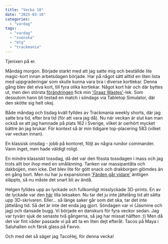 ```yaml
---
title: "Vecka 10"
date: "2025-03-10"
categories: 
  - "vardag"
tags: 
  - "vardag"
  - "svenska"
  - "mtg"
  - "trackmania"
---
```


Tjenixen på er.

Måndag morgon. Började starkt med att jag satte mig och beställde lite magic-kort innan arbetsdagen började. 
Har på något sätt alltid en liten lista med uppgraderingar som skulle kunna vara bra i diverse kortlekar.
Denna gång blev det elva kort, till fyra olika kortlekar. 
Något kort här och där byttes ut, men den största 
[förändringen](https://deckstats.net/decks/compare/2997919-33/2997919-34/en) fick min 
['Graaz Wastes'](https://deckstats.net/decks/173463/2997919-graaz-wastes)-lek.
Som dessutom hann bli testad en match i söndags via Tabletop Simulator, där den skötte sig helt okej.

Både måndag och tisdag kväll fylldes av Trackmania weekly shorts, där jag satte bra tid, efter bra tid (för att vara jag då).
Nu när veckan är slut kan man också se att jag hamnade på plats 162 i Sverige, vilket är oerhört mycket bättre än jag brukar.
För kontext så är min tidigare top-placering 583 (vilket var veckan innan).

En klassisk onsdag - jobb på kontoret, följt av några rundor commander. Vann inget, men hade väldigt roligt. 

En mindre klassiskt tossdag, då det var den fössta tossdagen i mass och jag trots allt bor ihop med en smålänning. 
Tanken var massipantåta och dakbojjen, men icke. Det blev lite för gött snack och drakborgen glömdes än en gång bort.
Men nu har ju expansionen ['Färden går vidare'](https://www.sfbok.se/produkt/drakborgen-farden-gar-vidare-734771) äntligen släppts, så nu måste det snart bli av ändå.

Helgen fylldes upp av lyckade och fullkomligt misslyckade 3D-prints. En av de lyckade var den [här](https://www.thingiverse.com/make:1219251) lilla leksaken.
Nu tar det ju inte jättelång tid att sätta upp 3D-skrivaren. Eller... så länge saker går som det ska, tar det inte jättelång tid. Så det är inte det enda jag gjort.
Söndagen var vi (Jasmine och jag) och dansade bugg. Vi började en danskurs för fyra veckor sedan. Jag var tyvärr sjuk de senaste två gångerna, så jag har missat hälften :))
Men då det var fint väder passade vi på att ta en liten dejt efteråt. Tacos på Maya i Saluhallen och färsk glass på Favvo.

Och med det så säger jag TacoHej, för denna vecka!